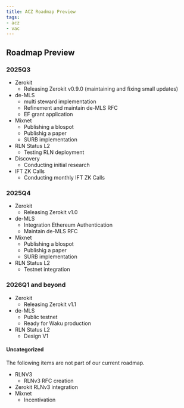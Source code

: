 ```yaml
---
title: ACZ Roadmap Preview
tags:
- acz
- vac
---
```


## Roadmap Preview

### 2025Q3

- Zerokit 
    - Releasing Zerokit v0.9.0 (maintaining and fixing small updates) 
- de-MLS
    - multi steward implementation
    - Refinement and maintain de-MLS RFC
    - EF grant application 
- Mixnet
    - Publishing a blospot
    - Publishig a paper 
    - SURB implementation
- RLN Status L2
    - Testing RLN deployment
- Discovery
    - Conducting initial research
- IFT ZK Calls
    - Conducting monthly IFT ZK Calls


### 2025Q4

- Zerokit 
    - Releasing Zerokit v1.0 
- de-MLS
    - Integration Ethereum Authentication
    - Maintain de-MLS RFC
- Mixnet
    - Publishing a blospot
    - Publishig a paper 
    - SURB implementation 
- RLN Status L2
    - Testnet integration

### 2026Q1 and beyond

- Zerokit 
    - Releasing Zerokit v1.1
- de-MLS
    - Public testnet 
    - Ready for Waku production
- RLN Status L2
    - Design V1 


#### Uncategorized
The following items are not part of our current roadmap. 

- RLNV3
    - RLNv3 RFC creation
- Zerokit 
    RLNv3 integration
- Mixnet
    - Incentivation
    


